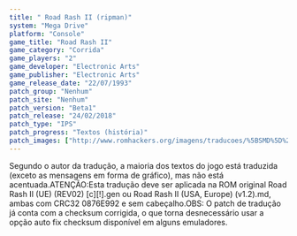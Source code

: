 ```yaml
---
title: " Road Rash II (ripman)"
system: "Mega Drive"
platform: "Console"
game_title: "Road Rash II"
game_category: "Corrida"
game_players: "2"
game_developer: "Electronic Arts"
game_publisher: "Electronic Arts"
game_release_date: "22/07/1993"
patch_group: "Nenhum"
patch_site: "Nenhum"
patch_version: "Beta1"
patch_release: "24/02/2018"
patch_type: "IPS"
patch_progress: "Textos (história)"
patch_images: ["http://www.romhackers.org/imagens/traducoes/%5BSMD%5D%20Road%20Rash%20II%20-%20ripman%20-%201.png","http://www.romhackers.org/imagens/traducoes/%5BSMD%5D%20Road%20Rash%20II%20-%20ripman%20-%202.png","http://www.romhackers.org/imagens/traducoes/%5BSMD%5D%20Road%20Rash%20II%20-%20ripman%20-%203.png"]
---
```

Segundo o autor da tradução, a maioria dos textos do jogo está traduzida (exceto as mensagens em forma de gráfico), mas não está acentuada.ATENÇÃO:Esta tradução deve ser aplicada na ROM original Road Rash II (UE) (REV02) [c][!].gen ou Road Rash II (USA, Europe) (v1.2).md, ambas com CRC32 0876E992 e sem cabeçalho.OBS: O patch de tradução já conta com a checksum corrigida, o que torna desnecessário usar a opção auto fix checksum disponível em alguns emuladores.